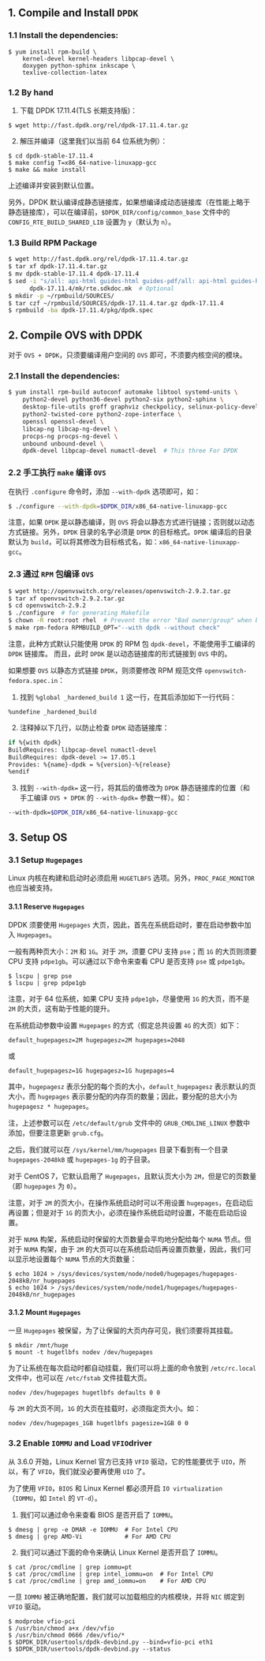 
## 1. Compile and Install `DPDK`

### 1.1 Install the dependencies:

```shell
$ yum install rpm-build \
    kernel-devel kernel-headers libpcap-devel \
    doxygen python-sphinx inkscape \
    texlive-collection-latex
```

### 1.2 By hand

1. 下载 DPDK 17.11.4(TLS 长期支持版)：
```shell
$ wget http://fast.dpdk.org/rel/dpdk-17.11.4.tar.gz
```
2. 解压并编译（这里我们以当前 64 位系统为例）：
```shell
$ cd dpdk-stable-17.11.4
$ make config T=x86_64-native-linuxapp-gcc
$ make && make install
```

上述编译并安装到默认位置。

另外，DPDK 默认编译成静态链接库，如果想编译成动态链接库（在性能上略于静态链接库），可以在编译前，`$DPDK_DIR/config/common_base` 文件中的 `CONFIG_RTE_BUILD_SHARED_LIB` 设置为 `y`（默认为 `n`）。

### 1.3 Build RPM Package
```bash
$ wget http://fast.dpdk.org/rel/dpdk-17.11.4.tar.gz
$ tar xf dpdk-17.11.4.tar.gz
$ mv dpdk-stable-17.11.4 dpdk-17.11.4
$ sed -i "s/all: api-html guides-html guides-pdf/all: api-html guides-html/g" \
      dpdk-17.11.4/mk/rte.sdkdoc.mk  # Optional
$ mkdir -p ~/rpmbuild/SOURCES/
$ tar czf ~/rpmbuild/SOURCES/dpdk-17.11.4.tar.gz dpdk-17.11.4
$ rpmbuild -ba dpdk-17.11.4/pkg/dpdk.spec
```

## 2. Compile OVS with DPDK

对于 `OVS + DPDK`，只须要编译用户空间的 `OVS` 即可，不须要内核空间的模块。


### 2.1 Install the dependencies:

```bash
$ yum install rpm-build autoconf automake libtool systemd-units \
    python2-devel python36-devel python2-six python2-sphinx \
    desktop-file-utils groff graphviz checkpolicy, selinux-policy-devel \
    python2-twisted-core python2-zope-interface \
    openssl openssl-devel \
    libcap-ng libcap-ng-devel \
    procps-ng procps-ng-devel \
    unbound unbound-devel \
    dpdk-devel libpcap-devel numactl-devel  # This three For DPDK
```

### 2.2 手工执行 `make` 编译 `OVS`

在执行 `.configure` 命令时，添加 `--with-dpdk` 选项即可，如：
```bash
$ ./configure --with-dpdk=$DPDK_DIR/x86_64-native-linuxapp-gcc
```

注意，如果 `DPDK` 是以静态编译，则 `OVS` 将会以静态方式进行链接；否则就以动态方式链接。另外，`DPDK` 目录的名字必须是 `DPDK` 的目标格式。`DPDK` 编译后的目录默认为 `build`，可以将其修改为目标格式名，如：`x86_64-native-linuxapp-gcc`。


### 2.3 通过 `RPM` 包编译 `OVS`

```bash
$ wget http://openvswitch.org/releases/openvswitch-2.9.2.tar.gz
$ tar xf openvswitch-2.9.2.tar.gz
$ cd openvswitch-2.9.2
$ ./configure  # for generating Makefile
$ chown -R root:root rhel  # Prevent the error "Bad owner/group" when building
$ make rpm-fedora RPMBUILD_OPT="--with dpdk --without check"
```

注意，此种方式默认只能使用 `DPDK` 的 RPM 包 `dpdk-devel`，不能使用手工编译的 `DPDK` 链接库。 而且，此时 `DPDK` 是以动态链接库的形式链接到 `OVS` 中的。

如果想要 `OVS` 以静态方式链接 `DPDK`，则须要修改 RPM 规范文件 `openvswitch-fedora.spec.in`：
1. 找到 `%global _hardened_build 1` 这一行，在其后添加如下一行代码：
```shell
%undefine _hardened_build
```
2. 注释掉以下几行，以防止检查 `DPDK` 动态链接库：
```bash
if %{with dpdk}
BuildRequires: libpcap-devel numactl-devel
BuildRequires: dpdk-devel >= 17.05.1
Provides: %{name}-dpdk = %{version}-%{release}
%endif
```
3. 找到 `--with-dpdk=` 这一行，将其后的值修改为 `DPDK` 静态链接库的位置（和手工编译 `OVS + DPDK` 的 `--with-dpdk=` 参数一样）。如：
```bash
--with-dpdk=$DPDK_DIR/x86_64-native-linuxapp-gcc
```


## 3. Setup OS

### 3.1 Setup `Hugepages`

Linux 内核在构建和启动时必须启用 `HUGETLBFS` 选项。另外，`PROC_PAGE_MONITOR` 也应当被支持。

#### 3.1.1 Reserve `Hugepages`

DPDK 须要使用 `Hugepages` 大页，因此，首先在系统启动时，要在启动参数中加入 `Hugepages`。

一般有两种页大小：`2M` 和 `1G`。对于 `2M`，须要 CPU 支持 `pse`；而 `1G` 的大页则须要 CPU 支持 `pdpe1gb`。可以通过以下命令来查看 CPU 是否支持 `pse` 或 `pdpe1gb`。

```shell
$ lscpu | grep pse
$ lscpu | grep pdpe1gb
```

注意，对于 64 位系统，如果 CPU 支持 `pdpe1gb`，尽量使用 `1G` 的大页，而不是 `2M` 的大页，这有助于性能的提升。

在系统启动参数中设置 `Hugepages` 的方式（假定总共设置 `4G` 的大页）如下：
```
default_hugepagesz=2M hugepagesz=2M hugepages=2048
```
或
```
default_hugepagesz=1G hugepagesz=1G hugepages=4
```

其中，`hugepagesz` 表示分配的每个页的大小，`default_hugepagesz` 表示默认的页大小，而 `hugepages` 表示要分配的内存页的数量；因此，要分配的总大小为 `hugepagesz * hugepages`。

注，上述参数可以在 `/etc/default/grub` 文件中的 `GRUB_CMDLINE_LINUX` 参数中添加，但要注意更新 `grub.cfg`。

之后，我们就可以在 `/sys/kernel/mm/hugepages` 目录下看到有一个目录 `hugepages-2048kB` 或 `hugepages-1g` 的子目录。

对于 CentOS 7，它默认启用了 `Hugepages`，且默认页大小为 `2M`，但是它的页数量（即 `hugepages` 为 `0`）。

注意，对于 `2M` 的页大小，在操作系统启动时可以不用设置 `hugepages`，在启动后再设置；但是对于 `1G` 的页大小，必须在操作系统启动时设置，不能在启动后设置。

对于 `NUMA` 构架，系统启动时保留的大页数量会平均地分配给每个 `NUMA` 节点。但对于 `NUMA` 构架，由于 `2M` 的大页可以在系统启动后再设置页数量，因此，我们可以显示地设置每个 `NUMA` 节点的大页数量：
```shell
$ echo 1024 > /sys/devices/system/node/node0/hugepages/hugepages-2048kB/nr_hugepages
$ echo 1024 > /sys/devices/system/node/node1/hugepages/hugepages-2048kB/nr_hugepages
```

#### 3.1.2 Mount `Hugepages`

一旦 `Hugepages` 被保留，为了让保留的大页内存可见，我们须要将其挂载。

```shell
$ mkdir /mnt/huge
$ mount -t hugetlbfs nodev /dev/hugepages
```

为了让系统在每次启动时都自动挂载，我们可以将上面的命令放到 `/etc/rc.local` 文件中，也可以在 `/etc/fstab` 文件挂载大页。

```shell
nodev /dev/hugepages hugetlbfs defaults 0 0
```

与 `2M` 的大页不同，`1G` 的大页在挂载时，必须指定页大小。如：
```shell
nodev /dev/hugepages_1GB hugetlbfs pagesize=1GB 0 0
```

### 3.2 Enable `IOMMU` and Load `VFIO`driver

从 3.6.0 开始，Linux Kernel 官方已支持 `VFIO` 驱动，它的性能要优于 `UIO`，所以，有了 `VFIO`，我们就没必要再使用 `UIO` 了。

为了使用 `VFIO`，`BIOS` 和 Linux Kernel 都必须开启 `IO virtualization `（`IOMMU`，如 `Intel` 的 `VT-d`）。
1. 我们可以通过命令来查看 BIOS 是否开启了 `IOMMU`。
```shell
$ dmesg | grep -e DMAR -e IOMMU  # For Intel CPU
$ dmesg | grep AMD-Vi            # For AMD CPU
```
2. 我们可以通过下面的命令来确认 Linux Kernel 是否开启了 `IOMMU`。
```shell
$ cat /proc/cmdline | grep iommu=pt
$ cat /proc/cmdline | grep intel_iommu=on  # For Intel CPU
$ cat /proc/cmdline | grep amd_iommu=on    # For AMD CPU
```

一旦 `IOMMU` 被正确地配置，我们就可以加载相应的内核模块，并将 `NIC` 绑定到 `VFIO` 驱动。
```shell
$ modprobe vfio-pci
$ /usr/bin/chmod a+x /dev/vfio
$ /usr/bin/chmod 0666 /dev/vfio/*
$ $DPDK_DIR/usertools/dpdk-devbind.py --bind=vfio-pci eth1
$ $DPDK_DIR/usertools/dpdk-devbind.py --status
```
